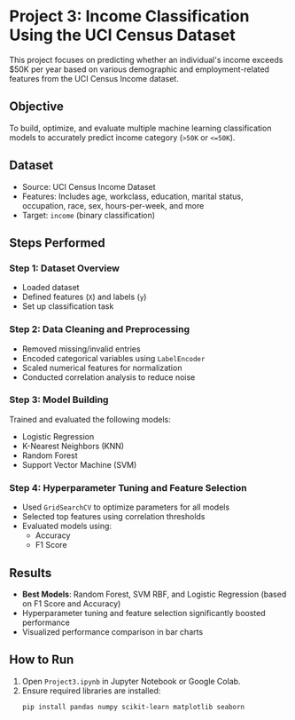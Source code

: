 # Project 3: Income Classification Using the UCI Census Dataset

This project focuses on predicting whether an individual's income exceeds $50K per year based on various demographic and employment-related features from the UCI Census Income dataset.

## Objective
To build, optimize, and evaluate multiple machine learning classification models to accurately predict income category (`>50K` or `<=50K`).

## Dataset
- Source: UCI Census Income Dataset
- Features: Includes age, workclass, education, marital status, occupation, race, sex, hours-per-week, and more
- Target: `income` (binary classification)

## Steps Performed

### Step 1: Dataset Overview
- Loaded dataset
- Defined features (`X`) and labels (`y`)
- Set up classification task

### Step 2: Data Cleaning and Preprocessing
- Removed missing/invalid entries
- Encoded categorical variables using `LabelEncoder`
- Scaled numerical features for normalization
- Conducted correlation analysis to reduce noise

### Step 3: Model Building
Trained and evaluated the following models:
- Logistic Regression
- K-Nearest Neighbors (KNN)
- Random Forest
- Support Vector Machine (SVM)

### Step 4: Hyperparameter Tuning and Feature Selection
- Used `GridSearchCV` to optimize parameters for all models
- Selected top features using correlation thresholds
- Evaluated models using:
  - Accuracy
  - F1 Score

## Results
- **Best Models**: Random Forest, SVM RBF, and Logistic Regression (based on F1 Score and Accuracy)
- Hyperparameter tuning and feature selection significantly boosted performance
- Visualized performance comparison in bar charts

## How to Run
1. Open `Project3.ipynb` in Jupyter Notebook or Google Colab.
2. Ensure required libraries are installed:
   ```bash
   pip install pandas numpy scikit-learn matplotlib seaborn
